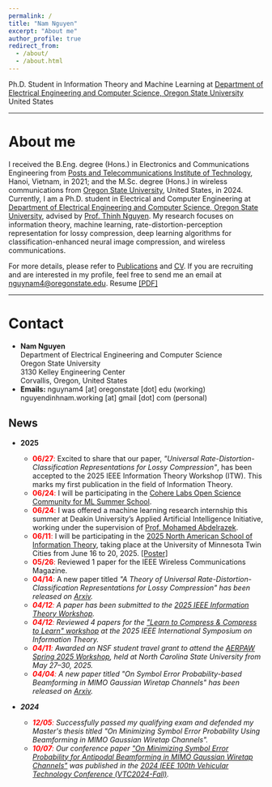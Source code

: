 ```yaml
---
permalink: /
title: "Nam Nguyen"
excerpt: "About me"
author_profile: true
redirect_from: 
  - /about/
  - /about.html
---
```


Ph.D. Student in Information Theory and Machine Learning at [Department of Electrical Engineering and Computer Science, Oregon State University](https://engineering.oregonstate.edu/EECS)\
United States

---
# About me
I received the B.Eng. degree (Hons.) in Electronics and Communications Engineering from [Posts and Telecommunications Institute of Technology](https://english.ptit.edu.vn/), Hanoi, Vietnam, in 2021; and the M.Sc. degree (Hons.) in wireless communications from [Oregon State University](https://oregonstate.edu/), United States, in 2024. Currently, I am a Ph.D. student in Electrical and Computer Engineering at [Department of Electrical Engineering and Computer Science, Oregon State University](https://engineering.oregonstate.edu/EECS), advised by [Prof. Thinh Nguyen](https://web.engr.oregonstate.edu/~thinhq). My research focuses on information theory, machine learning, rate-distortion-perception representation for lossy compression, deep learning algorithms for classification-enhanced neural image compression, and wireless communications. 

For more details, please refer to [Publications](https://namnguyenresearch.github.io/publications) and [CV](https://namnguyenresearch.github.io/cv). If you are recruiting and are interested in my profile, feel free to send me an email at [nguynam4@oregonstate.edu](). Resume [[PDF]](https://namnguyenresearch.github.io//files/Resume_Nam_Nguyen.pdf)

---
# Contact
* **Nam Nguyen** \
Department of Electrical Engineering and Computer Science \
Oregon State University \
3130 Kelley Engineering Center \
Corvallis, Oregon, United States  
* **Emails:** nguynam4 [at] oregonstate [dot] edu (working) \
              nguyendinhnam.working [at] gmail [dot] com (personal)

## News
* **2025**
  * <span style='color: red'>**06/27**:</span> Excited to share that our paper, <em>"Universal Rate-Distortion-Classification Representations for Lossy Compression"</em>, has been accepted to the 2025 IEEE Information Theory Workshop (ITW). This marks my first publication in the field of Information Theory.
  * <span style='color: red'>**06/24**:</span> I will be participating in the [Cohere Labs Open Science Community for ML Summer School](https://sites.google.com/cohere.com/coherelabs-community/community-programs/summer-school).
  * <span style='color: red'>**06/24**:</span> I was offered a machine learning research internship this summer at Deakin University’s Applied Artificial Intelligence Initiative, working under the supervision of [Prof. Mohamed Abdelrazek](https://experts.deakin.edu.au/35646-mohamed-abdelrazek).
  * <span style='color: red'>**06/11**:</span> I will be participating in the [2025 North American School of Information Theory](https://sites.google.com/umn.edu/nasit-2025/home), taking place at the University of Minnesota Twin Cities from June 16 to 20, 2025. [[Poster]](https://namnguyenresearch.github.io//files/NASIT2025_Universal_Rate_Distortion_Classification_Representations_for_Lossy_Compression.pdf)
  * <span style='color: red'>**05/26**:</span> Reviewed 1 paper for the IEEE Wireless Communications Magazine.
  * <span style='color: red'>**04/14**:</span> A new paper titled <em>"A Theory of Universal Rate-Distortion-Classification Representations for Lossy Compression"<em> has been released on [Arxiv](https://arxiv.org/abs/2504.09932). 
  * <span style='color: red'>**04/12**:</span> A paper has been submitted to the [2025 IEEE Information Theory Workshop](https://www.ieee-itw2025.org/).
  * <span style='color: red'>**04/12**:</span> Reviewed 4 papers for the ["Learn to Compress & Compress to Learn" workshop](https://learn-to-compress-workshop-isit.github.io/) at the 2025 IEEE International Symposium on Information Theory.
  * <span style='color: red'>**04/11**:</span> Awarded an NSF student travel grant to attend the [AERPAW Spring 2025 Workshop](https://aerpaw.org), held at North Carolina State University from May 27–30, 2025.
  * <span style='color: red'>**04/04**:</span> A new paper titled <em>"On Symbol Error Probability-based Beamforming in MIMO Gaussian Wiretap Channels"<em> has been released on [Arxiv](https://arxiv.org/abs/2504.03960). 

* **2024**  
  * <span style='color: red'>**12/05**:</span> Successfully passed my qualifying exam and defended my Master's thesis titled <em>"On Minimizing Symbol Error Probability Using Beamforming in MIMO Gaussian Wiretap Channels<em>".
  * <span style='color: red'>**10/07**:</span> Our conference paper [<em>"On Minimizing Symbol Error Probability for Antipodal Beamforming in MIMO Gaussian Wiretap Channels<em>"](https://ieeexplore-ieee-org.oregonstate.idm.oclc.org/document/10757455) was published in the [2024 IEEE 100th Vehicular Technology Conference (VTC2024-Fall)](https://events.vtsociety.org/vtc2024-fall/).
